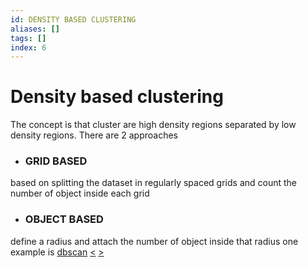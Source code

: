 ```yaml
---
id: DENSITY BASED CLUSTERING
aliases: []
tags: []
index: 6
---
```


# Density based clustering

The concept is that cluster are high density regions separated by low density regions. There are 2 approaches

- ### GRID BASED

based on splitting the dataset in regularly spaced grids and count the number of object inside each grid

- ### OBJECT BASED

define a radius and attach the number of object inside that radius one example is [dbscan](pages/datamining/clustering/dbscan.md)
[<](pages/computer_vision/object_detection/instance_level_object_detection.md) [>](pages/computer_vision/object_detection/shape_based_matching.md)
